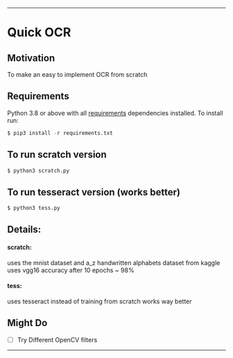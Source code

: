 ---
# Quick OCR
## Motivation
To make an easy to implement OCR from scratch
## Requirements
Python 3.8 or above with all [requirements](requirements.txt) dependencies installed. To install run:
```python
$ pip3 install -r requirements.txt
```
## To run scratch version
```python
$ python3 scratch.py
```
## To run tesseract version (works better)
```python
$ python3 tess.py
```
## Details:
#### scratch:

uses the mnist dataset and a_z handwritten alphabets dataset from kaggle
uses vgg16
accuracy after 10 epochs ~ 98%

#### tess:

uses tesseract instead of training from scratch
works way better


## Might Do
- [ ] Try Different OpenCV filters
----

